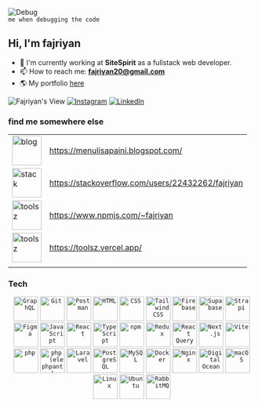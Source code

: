 ![Debug](https://b1694534.smushcdn.com/1694534/wp-content/uploads/2021/06/269f3708b5e22a1481c78707bfa14a36-2.gif?lossy=1&strip=1&webp=1)<br>
`me when debugging the code`
## Hi, I'm fajriyan 


- 🔭 I'm currently working at **SiteSpirit** as a fullstack web developer.
- 📫 How to reach me: <b>fajriyan20@gmail.com</b>
- 🌎 My portfolio [here](https://fajriyan.pages.dev/)


![Fajriyan's View](https://komarev.com/ghpvc/?username=fajriyan&color=green) [![Instagram](https://img.shields.io/badge/Instagram-%23E4405F.svg?logo=Instagram&logoColor=white)](https://www.instagram.com/fajriyan.nur/) 
[![LinkedIn](https://img.shields.io/badge/LinkedIn-%230077B5.svg?logo=linkedin&logoColor=white)](https://www.linkedin.com/in/fajriyan/) 
<br>

### find me somewhere else
 |  |  | 
 | --- | --- | 
 | <img src="https://github.com/user-attachments/assets/092a83de-a7ca-44c2-94bb-6118de5a3ad8" alt="blog" style="width:60px;"/> | https://menulisapaini.blogspot.com/ |
 | <img src="https://github.com/user-attachments/assets/571b8277-98a2-41c8-bc96-6aac6175acaa" alt="stack" style="width:60px;"/> | https://stackoverflow.com/users/22432262/fajriyan |
 | <img src="https://github.com/user-attachments/assets/8c997ecf-f677-4b6c-be5f-bb8d5380e478" alt="toolsz" style="width:60px;"/> | https://www.npmjs.com/~fajriyan |
 | <img src="https://github.com/user-attachments/assets/687e8a5f-a5c5-451b-b72b-d9c7148f3c59" alt="toolsz" style="width:60px;"/> | https://toolsz.vercel.app/ |
  |  |  | 

### Tech

<div align="center">
	<code><img width="50" src="https://raw.githubusercontent.com/marwin1991/profile-technology-icons/refs/heads/main/icons/graphql.png" alt="GraphQL" title="GraphQL"/></code>
	<code><img width="50" src="https://raw.githubusercontent.com/marwin1991/profile-technology-icons/refs/heads/main/icons/git.png" alt="Git" title="Git"/></code>
	<code><img width="50" src="https://raw.githubusercontent.com/marwin1991/profile-technology-icons/refs/heads/main/icons/postman.png" alt="Postman" title="Postman"/></code>
	<code><img width="50" src="https://raw.githubusercontent.com/marwin1991/profile-technology-icons/refs/heads/main/icons/html.png" alt="HTML" title="HTML"/></code>
	<code><img width="50" src="https://raw.githubusercontent.com/marwin1991/profile-technology-icons/refs/heads/main/icons/css.png" alt="CSS" title="CSS"/></code>
	<code><img width="50" src="https://raw.githubusercontent.com/marwin1991/profile-technology-icons/refs/heads/main/icons/tailwind_css.png" alt="Tailwind CSS" title="Tailwind CSS"/></code>
	<code><img width="50" src="https://raw.githubusercontent.com/marwin1991/profile-technology-icons/refs/heads/main/icons/firebase.png" alt="Firebase" title="Firebase"/></code>
	<code><img width="50" src="https://raw.githubusercontent.com/marwin1991/profile-technology-icons/refs/heads/main/icons/supabase.png" alt="Supabase" title="Supabase"/></code>
	<code><img width="50" src="https://raw.githubusercontent.com/marwin1991/profile-technology-icons/refs/heads/main/icons/strapi.png" alt="Strapi" title="Strapi"/></code>
	<code><img width="50" src="https://raw.githubusercontent.com/marwin1991/profile-technology-icons/refs/heads/main/icons/figma.png" alt="Figma" title="Figma"/></code>
	<code><img width="50" src="https://raw.githubusercontent.com/marwin1991/profile-technology-icons/refs/heads/main/icons/javascript.png" alt="JavaScript" title="JavaScript"/></code>
	<code><img width="50" src="https://raw.githubusercontent.com/marwin1991/profile-technology-icons/refs/heads/main/icons/react.png" alt="React" title="React"/></code>
	<code><img width="50" src="https://raw.githubusercontent.com/marwin1991/profile-technology-icons/refs/heads/main/icons/typescript.png" alt="TypeScript" title="TypeScript"/></code>
	<code><img width="50" src="https://raw.githubusercontent.com/marwin1991/profile-technology-icons/refs/heads/main/icons/npm.png" alt="npm" title="npm"/></code>
	<code><img width="50" src="https://raw.githubusercontent.com/marwin1991/profile-technology-icons/refs/heads/main/icons/redux.png" alt="Redux" title="Redux"/></code>
	<code><img width="50" src="https://raw.githubusercontent.com/marwin1991/profile-technology-icons/refs/heads/main/icons/react_query.png" alt="React Query" title="React Query"/></code>
	<code><img width="50" src="https://raw.githubusercontent.com/marwin1991/profile-technology-icons/refs/heads/main/icons/next_js.png" alt="Next.js" title="Next.js"/></code>
	<code><img width="50" src="https://raw.githubusercontent.com/marwin1991/profile-technology-icons/refs/heads/main/icons/vite.png" alt="Vite" title="Vite"/></code>
	<code><img width="50" src="https://raw.githubusercontent.com/marwin1991/profile-technology-icons/refs/heads/main/icons/php.png" alt="php" title="php"/></code>
	<code><img width="50" src="https://raw.githubusercontent.com/marwin1991/profile-technology-icons/refs/heads/main/icons/php_(elephpant).png" alt="php (elephpant)" title="php (elephpant)"/></code>
	<code><img width="50" src="https://raw.githubusercontent.com/marwin1991/profile-technology-icons/refs/heads/main/icons/laravel.png" alt="Laravel" title="Laravel"/></code>
	<code><img width="50" src="https://raw.githubusercontent.com/marwin1991/profile-technology-icons/refs/heads/main/icons/postgresql.png" alt="PostgreSQL" title="PostgreSQL"/></code>
	<code><img width="50" src="https://raw.githubusercontent.com/marwin1991/profile-technology-icons/refs/heads/main/icons/mysql.png" alt="MySQL" title="MySQL"/></code>
	<code><img width="50" src="https://raw.githubusercontent.com/marwin1991/profile-technology-icons/refs/heads/main/icons/docker.png" alt="Docker" title="Docker"/></code>
	<code><img width="50" src="https://raw.githubusercontent.com/marwin1991/profile-technology-icons/refs/heads/main/icons/nginx.png" alt="Nginx" title="Nginx"/></code>
	<code><img width="50" src="https://raw.githubusercontent.com/marwin1991/profile-technology-icons/refs/heads/main/icons/digital_ocean.png" alt="Digital Ocean" title="Digital Ocean"/></code>
	<code><img width="50" src="https://raw.githubusercontent.com/marwin1991/profile-technology-icons/refs/heads/main/icons/macos.png" alt="macOS" title="macOS"/></code>
	<code><img width="50" src="https://raw.githubusercontent.com/marwin1991/profile-technology-icons/refs/heads/main/icons/linux.png" alt="Linux" title="Linux"/></code>
	<code><img width="50" src="https://raw.githubusercontent.com/marwin1991/profile-technology-icons/refs/heads/main/icons/ubuntu.png" alt="Ubuntu" title="Ubuntu"/></code>
	<code><img width="50" src="https://raw.githubusercontent.com/marwin1991/profile-technology-icons/refs/heads/main/icons/rabbitmq.png" alt="RabbitMQ" title="RabbitMQ"/></code>
</div>


<!--
// [![ReadMe Card](https://github-readme-stats.vercel.app/api/pin/?username=fajriyan&repo=toolsz)](https://github.com/fajriyan/toolsz)
// [![ReadMe Card](https://github-readme-stats.vercel.app/api/pin/?username=fajriyan&repo=quick-notes)](https://github.com/fajriyan/quick-notes)
// [![ReadMe Card](https://github-readme-stats.vercel.app/api/pin/?username=fajriyan&repo=al-quran)](https://github.com/fajriyan/al-quran)
-->
